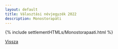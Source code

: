 ```yaml
---
layout: default
title: Választási névjegyzék 2022
description: Monostorapáti
---
```


{% include settlementHTMLs/Monostorapaati.html %}

[Vissza](./)